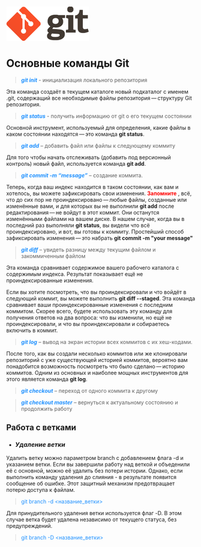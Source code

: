 ![logo](logo%402x.png)
# Основные команды Git
> <span style="color: Dodgerblue">***git init***</span> - инициализация локального репозитория

Эта команда создаёт в текущем каталоге новый подкаталог с именем .git, содержащий все необходимые файлы репозитория — структуру Git репозитория.

> <span style="color: Dodgerblue">***git status***</span> - получить информацию от git о его текущем состоянии

Основной инструмент, используемый для определения, какие файлы в каком состоянии находятся — это команда **git status**.

> <span style="color: Dodgerblue">***git add***</span> – добавить файл или файлы к следующему коммиту

Для того чтобы начать отслеживать (добавить под версионный контроль) новый файл, используется команда **git add**.

> <span style="color: Dodgerblue">***git commit -m “message”*** </span> – создание коммита.

Теперь, когда ваш индекс находится в таком состоянии, как вам и хотелось, вы можете зафиксировать свои изменения. <span style="color: red"> **Запомните** </span>, всё, что до сих пор не проиндексировано — любые файлы, созданные или изменённые вами, и для которых вы не выполнили **git add** после редактирования — не войдут в этот коммит. Они останутся изменёнными файлами на вашем диске. В нашем случае, когда вы в последний раз выполняли **git status**, вы видели что всё проиндексировано, и вот, вы готовы к коммиту. Простейший способ зафиксировать изменения — это набрать **git commit -m "your message"**

> <span style="color:Dodgerblue">***git diff***</span> – увидеть разницу между текущим файлом и закоммиченным файлом

Эта команда сравнивает содержимое вашего рабочего каталога с содержимым индекса. Результат показывает ещё не проиндексированные изменения.

Если вы хотите посмотреть, что вы проиндексировали и что войдёт в следующий коммит, вы можете выполнить **git diff --staged**. Эта команда сравнивает ваши проиндексированные изменения с последним коммитом. Cкорее всего, будете использовать эту команду для получения ответов на два вопроса: что вы изменили, но ещё не проиндексировали, и что вы проиндексировали и собираетесь включить в коммит.

> <span style="color:Dodgerblue">***git log***</span> – вывод на экран истории всех коммитов с их хеш-кодами.

После того, как вы создали несколько коммитов или же клонировали репозиторий с уже существующей историей коммитов, вероятно вам понадобится возможность посмотреть что было сделано — историю коммитов. Одним из основных и наиболее мощных инструментов для этого является команда **git log**.

> <span style="color:Dodgerblue">***git checkout***</span> – переход от одного коммита к другому

> <span style="color:Dodgerblue">***git checkout master*** </span> – вернуться к актуальному состоянию и продолжить работу

## **Работа с ветками**

* ### *Удаление ветки*
Удалить ветку можно параметром branch с добавлением флага -d и указанием ветки. Если вы завершили работу над веткой и объеденили её с основной, можно её удалить без потери истории. Однако, если выполнить команду удаления до слияния - в результате появится сообщение об ошибке. Этот защитный механизм предотвращает потерю доступа к файлам.
> <span style="color:Dodgerblue">git branch -d <название_ветки></span>

Для принудительного удаления ветки используется флаг -D. В этом случае ветка будет удалена независимо от текущего статуса, без предупреждений.
> <span style="color:Dodgerblue">git branch -D <название_ветки></span>

